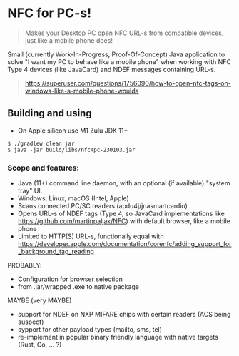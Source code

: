 # NFC for PC-s!
> Makes your Desktop PC open NFC URL-s from compatible devices, just like a mobile phone does!

Small (currently Work-In-Progress, Proof-Of-Concept) Java application to solve "I want my PC to behave like a mobile phone" when working with NFC Type 4 devices (like JavaCard) and NDEF messages containing URL-s.

> https://superuser.com/questions/1756090/how-to-open-nfc-tags-on-windows-like-a-mobile-phone-woulda

## Building and using
- On Apple silicon use M1 Zulu JDK 11+
```
$ ./gradlew clean jar
$ java -jar build/libs/nfc4pc-230103.jar
```


### Scope and features:
- Java (11+) command line daemon, with an optional (if available) "system tray" UI.
- Windows, Linux, macOS (Intel, Apple)
- Scans connected PC/SC readers (apdu4j/jnasmartcardio)
- Opens URL-s of NDEF tags (Type 4, so JavaCard implementations like https://github.com/martinpaljak/NFC) with default browser, like a mobile phone
- Limited to HTTP(S) URL-s, functionally equal with https://developer.apple.com/documentation/corenfc/adding_support_for_background_tag_reading

PROBABLY:
- Configuration for browser selection
- from .jar/wrapped .exe to native package

MAYBE (very MAYBE)
- support for NDEF on NXP MIFARE chips with certain readers (ACS being suspect)
- sypport for other payload types (mailto, sms, tel)
- re-implement in popular binary friendly language with native targets (Rust, Go, ... ?)
